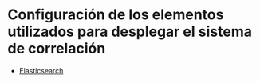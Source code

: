 # Configuración de los elementos utilizados para desplegar el sistema de correlación
* [Elasticsearch](./elasticsearch)
